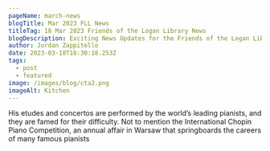 ```yaml
---
pageName: march-news
blogTitle: Mar 2023 FLL News
titleTag: 18 Mar 2023 Friends of the Logan Library News
blogDescription: Exciting News Updates for the Friends of the Logan Library in March 2023
author: Jordan Zappitello
date: 2023-03-18T16:30:18.253Z
tags:
  - post
  - featured
image: /images/blog/cta2.png
imageAlt: Kitchen
---
```

His etudes and concertos are performed by the world’s leading pianists, and they are famed for their difficulty. Not to mention the International Chopin Piano Competition, an annual affair in Warsaw that springboards the careers of many famous pianists